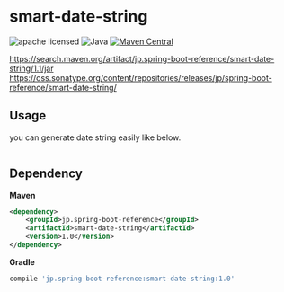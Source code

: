 # smart-date-string

![apache licensed](https://img.shields.io/badge/License-Apache_2.0-d94c32.svg)
![Java](https://img.shields.io/badge/Language-Java-f88909.svg)
[![Maven Central](https://maven-badges.herokuapp.com/maven-central/jp.spring-boot-reference/smart-date-string/badge.svg)](https://maven-badges.herokuapp.com/maven-central/jp.spring-boot-reference/smart-date-string)

https://search.maven.org/artifact/jp.spring-boot-reference/smart-date-string/1.1/jar
https://oss.sonatype.org/content/repositories/releases/jp/spring-boot-reference/smart-date-string/


## Usage
you can generate date string easily like below.
```Java

```

## Dependency
**Maven**
```xml
<dependency>
    <groupId>jp.spring-boot-reference</groupId>
    <artifactId>smart-date-string</artifactId>
    <version>1.0</version>
</dependency>
```

**Gradle**
```gradle
compile 'jp.spring-boot-reference:smart-date-string:1.0'
```
